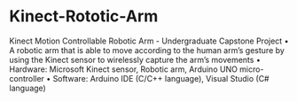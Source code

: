 # Kinect-Rototic-Arm
Kinect Motion Controllable Robotic Arm - Undergraduate Capstone Project
• A robotic arm that is able to move according to the human arm’s gesture by using 
  the Kinect sensor to wirelessly capture the arm’s movements
• Hardware: Microsoft Kinect sensor, Robotic arm, Arduino UNO micro-controller
• Software: Arduino IDE (C/C++ language), Visual Studio (C# language)
